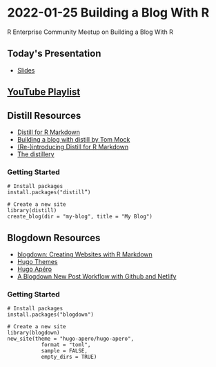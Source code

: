 # 2022-01-25 Building a Blog With R
R Enterprise Community Meetup on Building a Blog With R

## Today's Presentation

* [Slides](https://colorado.rstudio.com/rsc/building-a-blog-with-r/)

## [YouTube Playlist](https://youtube.com/playlist?list=PLXKlQEvIRus-qu1hjc8SyElSamAcT-KaE)

## Distill Resources

* [Distill for R Markdown](https://rstudio.github.io/distill/)
* [Building a blog with distill by Tom Mock](https://themockup.blog/posts/2020-08-01-building-a-blog-with-distill/)
* [(Re-)introducing Distill for R Markdown](https://www.rstudio.com/blog/distill/)
* [The distillery](https://distillery.rbind.io/)

### Getting Started

```
# Install packages
install.packages("distill”)

# Create a new site
library(distill)
create_blog(dir = "my-blog", title = "My Blog")
```

## Blogdown Resources

* [blogdown: Creating Websites with R Markdown](https://bookdown.org/yihui/blogdown/)
* [Hugo Themes](https://themes.gohugo.io/)
* [Hugo Apéro](https://hugo-apero-docs.netlify.app/)
* [A Blogdown New Post Workflow with Github and Netlify](https://www.garrickadenbuie.com/blog/blogdown-netlify-new-post-workflow/)

### Getting Started

```
# Install packages
install.packages("blogdown")

# Create a new site
library(blogdown)
new_site(theme = "hugo-apero/hugo-apero", 
           format = "toml",
           sample = FALSE,
           empty_dirs = TRUE)
```
